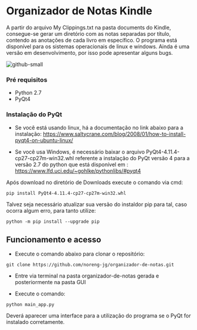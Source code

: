 # Organizador de Notas Kindle

 A partir do arquivo My Clippings.txt na pasta documents do Kindle, consegue-se gerar um diretório com as notas separadas por título, contendo as anotações de cada livro em específico.
 O programa está disponível para os sistemas operacionais de linux e windows. Ainda é uma versão em desenvolvimento, por isso pode apresentar alguns bugs.
 
 
 ![github-small](https://user-images.githubusercontent.com/25461720/51930274-53ad7080-23e1-11e9-9bc3-35e8ca2ce8a0.png)
 
### Pré requisitos
* Python 2.7
* PyQt4

### Instalação do PyQt

* Se você está usando linux, há a documentação no link abaixo para a instalação:
https://www.saltycrane.com/blog/2008/01/how-to-install-pyqt4-on-ubuntu-linux/

* Se você usa Windows,
é necessário baixar o arquivo PyQt4-4.11.4-cp27-cp27m-win32.whl
 referente a instalação do PyQt versão 4 para a versão 2.7 do python que está disponível em :
https://www.lfd.uci.edu/~gohlke/pythonlibs/#pyqt4

Após download no diretório de Downloads execute o comando via cmd:

```
pip install PyQt4-4.11.4-cp27-cp27m-win32.whl
```

Talvez seja necessário atualizar sua versão do instaldor pip para tal, caso ocorra algum erro, para tanto utilize:

```
python -m pip install --upgrade pip
```

## Funcionamento e acesso

* Execute o comando abaixo para clonar o repositório:

```
git clone https://github.com/noreng-jg/organizador-de-notas.git
```

* Entre via terminal na pasta organizador-de-notas gerada e posteriormente na pasta GUI

* Execute o comando: 

```
python main_app.py
```

Deverá aparecer uma interface para a utilização do programa se o PyQt for instalado corretamente. 




